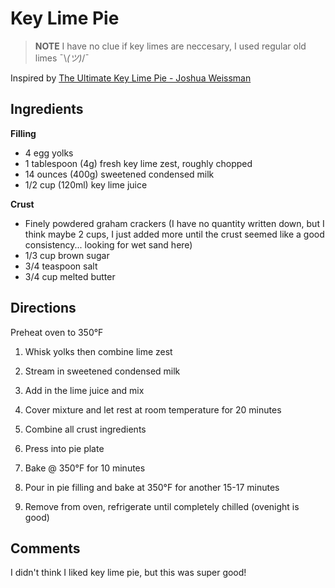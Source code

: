 # Key Lime Pie


> **NOTE** I have no clue if key limes are neccesary, I used regular old limes ¯\\_(ツ)_/¯

Inspired by [The Ultimate Key Lime Pie - Joshua Weissman](https://www.youtube.com/watch?v=tWh10ek1_gs&ab_channel=JoshuaWeissman)

## Ingredients
**Filling**
- 4 egg yolks
- 1 tablespoon (4g) fresh key lime zest, roughly chopped
- 14 ounces (400g) sweetened condensed milk
- 1/2 cup (120ml) key lime juice

**Crust**
- Finely powdered graham crackers (I have no quantity written down, but I think maybe 2 cups, I just added more until the crust seemed like a good consistency... looking for wet sand here)
- 1/3 cup brown sugar
- 3/4 teaspoon salt
- 3/4 cup melted butter


## Directions
Preheat oven to 350°F

1. Whisk yolks then combine lime zest
1. Stream in sweetened condensed milk
1. Add in the lime juice and mix
1. Cover mixture and let rest at room temperature for 20 minutes

1. Combine all crust ingredients
1. Press into pie plate
1. Bake @ 350°F for 10 minutes
1. Pour in pie filling and bake at 350°F for another 15-17 minutes
1. Remove from oven, refrigerate until completely chilled (ovenight is good)


## Comments
I didn't think I liked key lime pie, but this was super good!
